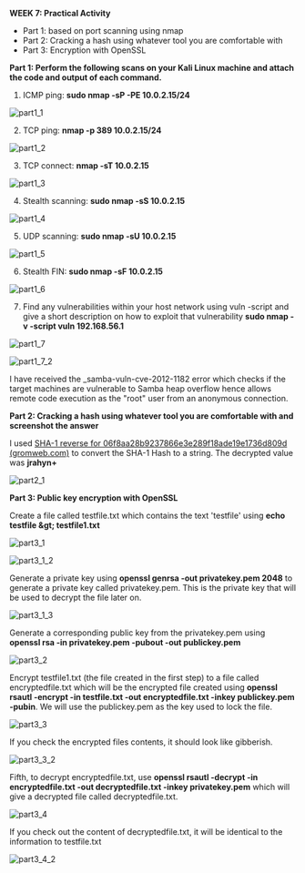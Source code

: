 **WEEK 7: Practical Activity**

- Part 1: based on port scanning using nmap
- Part 2: Cracking a hash using whatever tool you are comfortable with
- Part 3: Encryption with OpenSSL

**Part 1: Perform the following scans on your Kali Linux machine and attach the code and output of each command.**

1. ICMP ping: **sudo nmap -sP -PE 10.0.2.15/24**

![part1_1](./week_7_practical_acitivity/part1_1.png)

2. TCP ping: **nmap -p 389 10.0.2.15/24**

![part1_2](./week_7_practical_acitivity/part1_2.png)

3. TCP connect: **nmap -sT 10.0.2.15**

![part1_3](./week_7_practical_acitivity/part1_3.png)

4. Stealth scanning: **sudo nmap -sS 10.0.2.15**

![part1_4](./week_7_practical_acitivity/part1_4.png)

5. UDP scanning: **sudo nmap -sU 10.0.2.15**

![part1_5](./week_7_practical_acitivity/part1_5.png)

6. Stealth FIN: **sudo nmap -sF 10.0.2.15**

![part1_6](./week_7_practical_acitivity/part1_6.png)

7. Find any vulnerabilities within your host network using vuln -script and give a short description on how to exploit that vulnerability
**sudo nmap -v -script vuln 192.168.56.1**

![part1_7](./week_7_practical_acitivity/part1_7.png)

![part1_7_2](./week_7_practical_acitivity/part1_7_2.png)

I have received the \_samba-vuln-cve-2012-1182 error which checks if the target machines are vulnerable to Samba heap overflow hence allows remote code execution as the &quot;root&quot; user from an anonymous connection.

**Part 2: Cracking a hash using whatever tool you are comfortable with and screenshot the answer**

I used [SHA-1 reverse for 06f8aa28b9237866e3e289f18ade19e1736d809d (gromweb.com)](https://sha1.gromweb.com/?hash=06f8aa28b9237866e3e289f18ade19e1736d809d) to convert the SHA-1 Hash to a string. The decrypted value was **jrahyn+**

![part2_1](./week_7_practical_acitivity/part2_1.png)

**Part 3: Public key encryption with OpenSSL**

Create a file called testfile.txt which contains the text &#39;testfile&#39; using **echo testfile \&gt; testfile1.txt**

![part3_1](./week_7_practical_acitivity/part3_1.png)

![part3_1_2](./week_7_practical_acitivity/part3_1_2.png)

Generate a private key using **openssl genrsa -out privatekey.pem 2048** to generate a private key called privatekey.pem. This is the private key that will be used to decrypt the file later on.

![part3_1_3](./week_7_practical_acitivity/part3_1_3.png)

Generate a corresponding public key from the privatekey.pem using **openssl rsa -in privatekey.pem -pubout -out publickey.pem**

![part3_2](./week_7_practical_acitivity/part3_2.png)

Encrypt testfile1.txt (the file created in the first step) to a file called encryptedfile.txt which will be the encrypted file created using **openssl rsautl -encrypt -in testfile.txt -out encryptedfile.txt -inkey publickey.pem -pubin**. We will use the publickey.pem as the key used to lock the file.

![part3_3](./week_7_practical_acitivity/part3_3.png)

If you check the encrypted files contents, it should look like gibberish.

![part3_3_2](./week_7_practical_acitivity/part3_3_2.png)

Fifth, to decrypt encryptedfile.txt, use **openssl rsautl -decrypt -in encryptedfile.txt -out decryptedfile.txt -inkey privatekey.pem** which will give a decrypted file called decryptedfile.txt.

![part3_4](./week_7_practical_acitivity/part3_4.png)

If you check out the content of decryptedfile.txt, it will be identical to the information to testfile.txt

![part3_4_2](./week_7_practical_acitivity/part3_4_2.png)
